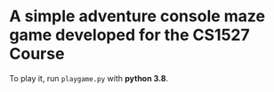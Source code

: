 # A simple adventure console maze game developed for the CS1527 Course

To play it, run `playgame.py` with **python 3.8**.
